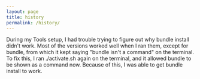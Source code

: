 ```yaml
---
layout: page
title: history
permalink: /history/
---
```

<!DOCTYPE html>
<html lang="en">
<head>
    <meta charset="UTF-8">
    <meta name="viewport" content="width=device-width, initial-scale=1.0">
    <title>Document</title>
</head>
<body>
    <p>During my Tools setup, I had trouble trying to figure out why bundle install didn't work. Most of the versions worked well when I ran them, except for bundle, from which it kept saying "bundle isn't a command" on the terminal. To fix this, I ran ./activate.sh again on the terminal, and it allowed bundle to be shown as a command now. Because of this, I was able to get bundle install to work.</p>
</body>
</html>

